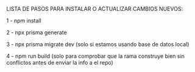 LISTA DE PASOS PARA INSTALAR O ACTUALIZAR CAMBIOS NUEVOS:

1 - npm install

2 - npx prisma generate

3 - npx prisma migrate dev (solo si estamos usando base de datos local)

4 - npm run build (solo para comprobar que la rama construye bien sin conflictos antes de enviar la info a el repo)
